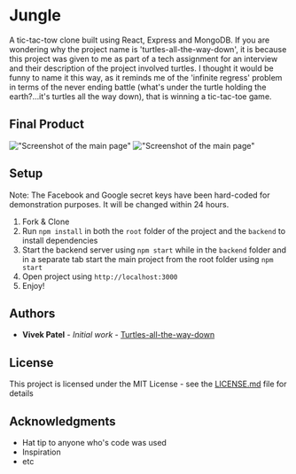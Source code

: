 # Jungle

A tic-tac-tow clone built using React, Express and MongoDB. If you are wondering why the project name is 'turtles-all-the-way-down', it is because this project was given to me as part of a tech assignment for an interview and their description of the project involved turtles. I thought it would be funny to name it this way, as it reminds me of the 'infinite regress' problem in terms of the never ending battle (what's under the turtle holding the earth?...it's turtles all the way down), that is winning a tic-tac-toe game.

## Final Product
!["Screenshot of the main page"]()
!["Screenshot of the main page"]()

## Setup

Note: The Facebook and Google secret keys have been hard-coded for demonstration purposes. It will be changed within 24 hours. 

1. Fork & Clone
2. Run `npm install` in both the `root` folder of the project and the `backend` to install dependencies
3. Start the backend server using `npm start` while in the `backend` folder and in a separate tab start the main project from the root folder using `npm start`
4. Open project using `http://localhost:3000`
5. Enjoy!

## Authors

* **Vivek Patel** - *Initial work* - [Turtles-all-the-way-down](https://github.com/VivekPatel3835/turtles-all-the-way-down)

## License

This project is licensed under the MIT License - see the [LICENSE.md](LICENSE.md) file for details

## Acknowledgments

* Hat tip to anyone who's code was used
* Inspiration
* etc